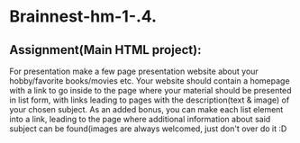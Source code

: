 # Brainnest-hm-1-.4.

<h2>Assignment(Main HTML project):</h2>
<p>
    For presentation make a few page presentation website about your hobby/favorite 
    books/movies etc. Your website should contain a homepage with a link to go inside to 
    the page where your material should be presented in list form, with links leading to 
    pages with the description(text & image) of your chosen subject. As an added bonus, 
    you can make each list element into a link, leading to the page where additional 
    information about said subject can be found(images are always welcomed, 
    just don't over do it :D
</p>

